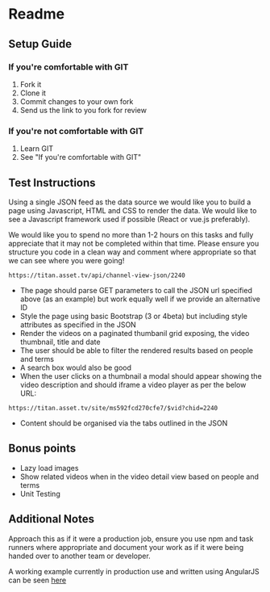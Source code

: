 # Readme

## Setup Guide

### If you're comfortable with GIT

1. Fork it
2. Clone it
3. Commit changes to your own fork
4. Send us the link to you fork for review

### If you're not comfortable with GIT

1. Learn GIT
2. See "If you're comfortable with GIT"

## Test Instructions
Using a single JSON feed as the data source we would like you to build a page using Javascript, HTML and CSS to render the data. We would like to see a Javascript framework used if possible (React or vue.js preferably).

We would like you to spend no more than 1-2 hours on this tasks and fully appreciate that it may not be completed within that time. Please ensure you structure you code in a clean way and comment where appropriate so that we can see where you were going!

`https://titan.asset.tv/api/channel-view-json/2240`

* The page should parse GET parameters to call the JSON url specified above (as an example) but work equally well if we provide an alternative ID
* Style the page using basic Bootstrap (3 or 4beta) but including style attributes as specified in the JSON
* Render the videos on a paginated thumbanil grid exposing, the video thumbnail, title and date
* The user should be able to filter the rendered results based on people and terms
* A search box would also be good
* When the user clicks on a thumbnail a modal should appear showing the video description and should iframe a video player as per the below URL:

`https://titan.asset.tv/site/ms592fcd270cfe7/$vid?chid=2240`

* Content should be organised via the tabs outlined in the JSON

## Bonus points
* Lazy load images
* Show related videos when in the video detail view based on people and terms
* Unit Testing

## Additional Notes
Approach this as if it were a production job, ensure you use npm and task runners where appropriate and document your work as if it were being handed over to another team or developer.

A working example currently in production use and written using AngularJS can be seen [here](https://channel.asset.tv/default/index.html?id=2240&region=UK&secureCode=ms592fcd270cfe7)